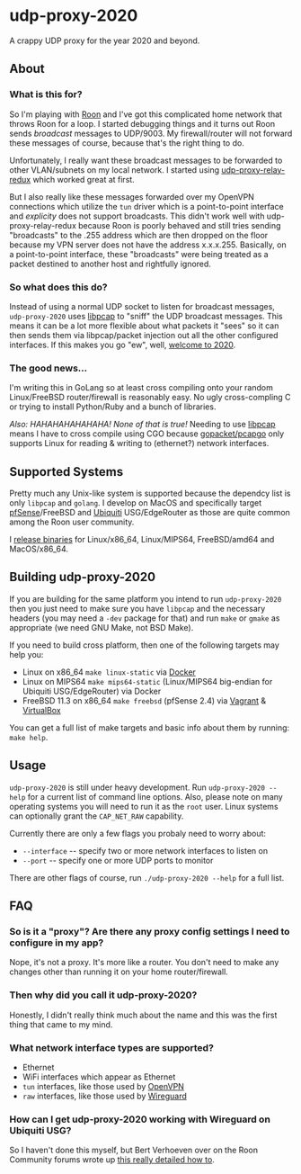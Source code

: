 # udp-proxy-2020

A crappy UDP proxy for the year 2020 and beyond.

## About

### What is this for?

So I'm playing with [Roon](https://roonlabs.com) and I've got this complicated
home network that throws Roon for a loop.  I started debugging things and it
turns out Roon sends _broadcast_ messages to UDP/9003.  My firewall/router will
not forward these messages of course, because that's the right thing to do.

Unfortunately, I really want these broadcast messages to be forwarded to other
VLAN/subnets on my local network.  I started using
[udp-proxy-relay-redux](https://github.com/udp-redux/udp-broadcast-relay-redux)
which worked great at first.

But I also really like these messages forwarded over my OpenVPN connections
which utilize the `tun` driver which is a point-to-point interface and
_explicity_ does not support broadcasts.  This didn't work well with
udp-proxy-relay-redux because Roon is poorly behaved and still tries sending
"broadcasts" to the .255 address which are then dropped on the floor because my
VPN server does not have the address x.x.x.255.  Basically, on a point-to-point
interface, these "broadcasts" were being treated as a packet destined to another
host and rightfully ignored.

### So what does this do?

Instead of using a normal UDP socket to listen for broadcast messages, `udp-proxy-2020`
uses [libpcap](https://github.com/the-tcpdump-group/libpcap) to "sniff" the UDP
broadcast messages.  This means it can be a lot more flexible about what packets
it "sees" so it can then sends them via libpcap/packet injection out all the other
configured interfaces.  If this makes you go "ew", well,
[welcome to 2020](https://google.com/search?q=why+is+2020+the+worst).

### The good news...

I'm writing this in GoLang so at least cross compiling onto your random Linux/FreeBSD
router/firewall is reasonably easy.  No ugly cross-compling C or trying to install
Python/Ruby and a bunch of libraries.

*Also: HAHAHAHAHAHAHA!  None of that is true!*  Needing to use
[libpcap](https://www.tcpdump.org) means I have to cross compile using CGO because
[gopacket/pcapgo](https://gowalker.org/github.com/google/gopacket/pcapgo) only
supports Linux for reading & writing to (ethernet?) network interfaces.

## Supported Systems

Pretty much any Unix-like system is supported because the dependcy list is only
`libpcap` and `golang`.  I develop on MacOS and specifically target
[pfSense](https://www.pfsense.org)/FreeBSD and
[Ubiquiti](https://www.ui.com) USG/EdgeRouter as those are quite common among
the Roon user community.

I [release binaries](https://github.com/synfinatic/udp-proxy-2020/releases)
for Linux/x86_64, Linux/MIPS64, FreeBSD/amd64 and MacOS/x86_64.

## Building udp-proxy-2020

If you are building for the same platform you intend to run `udp-proxy-2020`
then you just need to make sure you have `libpcap` and the necessary headers
(you may need a `-dev` package for that) and run `make` or `gmake` as
appropriate (we need GNU Make, not BSD Make).

If you need to build cross platform, then one of the following targets may help
you:

 * Linux on x86_64 `make linux-static` via [Docker](https://www.docker.com)
 * Linux on MIPS64 `make mips64-static` (Linux/MIPS64 big-endian for Ubiquiti
USG/EdgeRouter) via Docker
 * FreeBSD 11.3 on x86_64 `make freebsd` (pfSense 2.4) via
[Vagrant](https://www.vagrantup.com) & [VirtualBox](https://www.virtualbox.org)

You can get a full list of make targets and basic info about them by running:
`make help`.

## Usage

`udp-proxy-2020` is still under heavy development.  Run `udp-proxy-2020 --help`
for a current list of command line options.  Also, please note on many operating
systems you will need to run it as the `root` user.  Linux systems can
optionally grant the `CAP_NET_RAW` capability.

Currently there are only a few flags you probaly need to worry about:

 * `--interface` -- specify two or more network interfaces to listen on
 * `--port` -- specify one or more UDP ports to monitor

There are other flags of course, run `./udp-proxy-2020 --help` for a full list.

## FAQ

### So is it a "proxy"?  Are there any proxy config settings I need to configure in my app?

Nope, it's not a proxy.  It's more like a router.  You don't need to make
any changes other than running it on your home router/firewall.

### Then why did you call it udp-proxy-2020?

Honestly, I didn't really think much about the name and this was the first thing
that came to my mind.

### What network interface types are supported?

 * Ethernet
 * WiFi interfaces which appear as Ethernet 
 * `tun` interfaces, like those used by [OpenVPN](https://openvpn.net)
 * `raw` interfaces, like those used by [Wireguard](https://www.wireguard.com)

### How can I get udp-proxy-2020 working with Wireguard on Ubiquiti USG?

So I haven't done this myself, but Bert Verhoeven over on the Roon Community
forums wrote up
[this really detailed how to](https://community.roonlabs.com/t/how-to-roon-mobile-over-wireguard-on-a-unifi-usg/124477).
